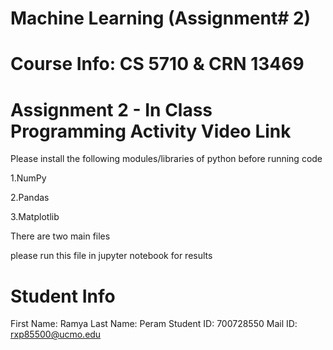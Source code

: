 # Machine Learning (Assignment# 2)
# Course Info: CS 5710 & CRN 13469
# Assignment 2 - In Class Programming Activity Video Link
Please install the following modules/libraries of python before running code

1.NumPy

2.Pandas

3.Matplotlib

There are two main files

please run this file in jupyter notebook for results
# Student Info
First Name: Ramya
Last Name: Peram
Student ID: 700728550
Mail ID: rxp85500@ucmo.edu
